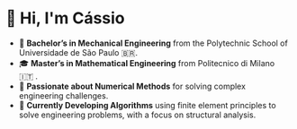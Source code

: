 # :wave: Hi, I'm Cássio 

- 🎒 **Bachelor’s in Mechanical Engineering** from the Polytechnic School of Universidade de São Paulo :brazil:.  
- 🎓 **Master’s in Mathematical Engineering** from Politecnico di Milano 🇮🇹 .  
- :mag_right: **Passionate about Numerical Methods** for solving complex engineering challenges.  
- 📓 **Currently Developing Algorithms** using finite element principles to solve engineering problems, with a focus on structural analysis.  

<!--
**cassiomura/cassiomura** is a ✨ _special_ ✨ repository because its `README.md` (this file) appears on your GitHub profile.

Here are some ideas to get you started:

- 🔭 I’m currently working on ...
- 🌱 I’m currently learning ...
- 👯 I’m looking to collaborate on ...
- 🤔 I’m looking for help with ...
- 💬 Ask me about ...
- 📫 How to reach me: ...
- 😄 Pronouns: ...
- ⚡ Fun fact: ...
-->
